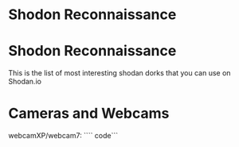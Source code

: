 # Shodon Reconnaissance

# Shodon Reconnaissance

 This is the list of most interesting shodan dorks that you can use on Shodan.io

# Cameras and Webcams

webcamXP/webcam7:
```` code```
